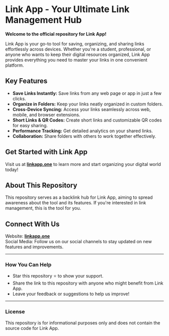 # Link App - Your Ultimate Link Management Hub  

**Welcome to the official repository for Link App!**  

Link App is your go-to tool for saving, organizing, and sharing links effortlessly across devices. Whether you're a student, professional, or anyone who wants to keep their digital resources organized, Link App provides everything you need to master your links in one convenient platform.  

## Key Features  
- **Save Links Instantly:** Save links from any web page or app in just a few clicks.  
- **Organize in Folders:** Keep your links neatly organized in custom folders.  
- **Cross-Device Syncing:** Access your links seamlessly across web, mobile, and browser extensions.  
- **Short Links & QR Codes:** Create short links and customizable QR codes for easy sharing.  
- **Performance Tracking:** Get detailed analytics on your shared links.  
- **Collaboration:** Share folders with others to work together effectively.  

## Get Started with Link App  
Visit us at **[linkapp.one](https://linkapp.one)** to learn more and start organizing your digital world today!  

## About This Repository  
This repository serves as a backlink hub for Link App, aiming to spread awareness about the tool and its features. If you're interested in link management, this is the tool for you.  

## Connect With Us  
Website: **[linkapp.one](https://linkapp.one)**  
Social Media: Follow us on our social channels to stay updated on new features and improvements.  

---

### How You Can Help  
- Star this repository ⭐ to show your support.  
- Share the link to this repository with anyone who might benefit from Link App.  
- Leave your feedback or suggestions to help us improve!  

---

### License  
This repository is for informational purposes only and does not contain the source code for Link App.  

